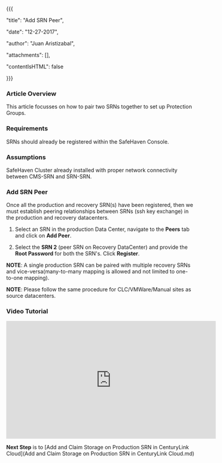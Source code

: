 {{{

  "title": "Add SRN Peer",

  "date": "12-27-2017",

  "author": "Juan Aristizabal",

  "attachments": [],

  "contentIsHTML": false

}}}



### Article Overview

This article focusses on how to pair two SRNs together to set up Protection Groups.



### Requirements

SRNs should already be registered within the SafeHaven Console.



### Assumptions

SafeHaven Cluster already installed with proper network connectivity between CMS-SRN and SRN-SRN.



### Add SRN Peer

Once all the production and recovery SRN(s) have been registered, then we must establish peering relationships between SRNs (ssh key exchange) in the production and recovery datacenters.



1. Select an SRN in the production Data Center, navigate to the **Peers** tab and click on **Add Peer**.



2. Select the **SRN 2** (peer SRN on Recovery DataCenter) and provide the **Root Password** for both the SRN's. Click **Register**.



**NOTE**: A single production SRN can be paired with multiple recovery SRNs and vice-versa(many-to-many mapping is allowed and not limited to one-to-one mapping).



**NOTE**: Please follow the same procedure for CLC/VMWare/Manual sites as source datacenters. 



### Video Tutorial

<p>

<iframe width="560" height="315" src="https://www.youtube.com/embed/wtTgkhxLNGw" frameborder="0" gesture="media" allow="encrypted-media" allowfullscreen></iframe>

</p>



**Next Step** is to [Add and Claim Storage on Production SRN in CenturyLink Cloud](Add and Claim Storage on Production SRN in CenturyLink Cloud.md)

